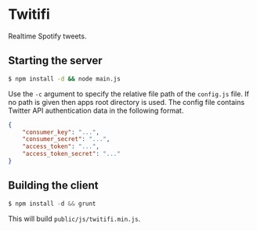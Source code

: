 # Twitifi

Realtime Spotify tweets.

## Starting the server

```bash
$ npm install -d && node main.js
```

Use the `-c` argument to specify the relative file path of the `config.js` file. If no path is given then apps root directory is used. The config file contains Twitter API authentication data in the following format.

```json
{
	"consumer_key": "...",
	"consumer_secret": "...",
	"access_token": "...",
	"access_token_secret": "..."
}
```

## Building the client

```js
$ npm install -d && grunt
```

This will build `public/js/twitifi.min.js`.
